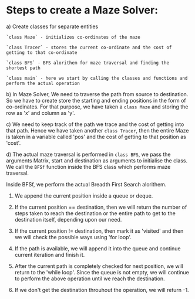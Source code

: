 # Steps to create a Maze Solver:

a) Create classes for separate entities

    `class Maze` - initializes co-ordinates of the maze
    
    `class Tracer` - stores the current co-ordinate and the cost of getting to that co-ordinate
    
    `class BFS` - BFS alorithem for maze traversal and finding the shortest path
    
    `class main` - here we start by calling the classes and functions and perform the actual operation

b) In Maze Solver, We need to traverse the path from source to destination.
So we have to create store the starting and ending positions in the form of co-ordinates. For that purpose, we have taken a `class Maze` and storing the row as 'x' and column as 'y'.

c) We need to keep track of the path we trace and the cost of getting into that path.
Hence we have taken another `class Tracer`, then the entire Maze is taken in a variable called 'pos' and the cost of getting to that position as 'cost'.

d) The actual maze traversal is performed in `class BFS`, we pass the arguments Matrix, start and destination as arguments to initialise the class. We call the `BFSf` function inside the BFS class which performs maze traversal.

Inside BFSf, we perform the actual Breadth First Search alorithem.

1) We append the current position inside a queue or deque.

2) If the current position == destination, then we will return the number of steps taken to reach the destination or the entire path to get to the destination itself, depending upon our need.

3) If the current position != destination, then mark it as 'visited' and then we will check the possible ways using 'for loop'.

4) If the path is available, we will append it into the queue and continue current iteration and finish it.

5) After the current path is completely checked for next position, we will return to the 'while loop'. Since the queue is not empty, we will continue to perform the above operation until we reach the destination.

6) If we don't get the destination throuhout the operation, we will return -1.